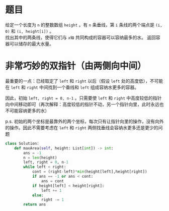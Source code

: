 
# 题目

给定一个长度为 `n` 的整数数组 `height` 。有 `n` 条垂线，第 `i` 条线的两个端点是 `(i, 0)` 和 `(i, height[i])` 。  
找出其中的两条线，使得它们与 `x轴` 共同构成的容器可以容纳最多的水。
返回容器可以储存的最大水量。

# 非常巧妙的双指针（由两侧向中间）

最重要的一点：已经取定了 `left` 和 `right` 以后（假设 `left` 处的高度低），不可能在 `left` 和 `right` 中间找到一个垂线和 `left` 组成容纳水更多的容器。  

因此，初始 `left, right = 0, n-1` 。只需要使 `left` 和 `right` 中高度较低的指针向中间移动即可（再次解释：高度较低的指针不动，另一个指针向里，此时永远也不可能容纳更多的水）  

p.s. 初始的两个坐标是最靠外的两个坐标，每次只有让指针向里的操作，没有向外的操作。因此不需要考虑在 `left` 和 `right` 两侧找垂线会容纳水更多还是更少的问题

```python
class Solution:
    def maxArea(self, height: List[int]) -> int:
        ans = -1
        n = len(height)
        left, right = 0, n-1
        while left < right:
            cont = (right-left)*min(height[left],height[right])
            if ans == -1 or ans < cont:
                ans = cont
            if height[left] < height[right]:
                left += 1
            else:
                right -= 1
        return ans
```

